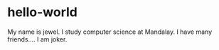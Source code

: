 # hello-world

My name is jewel.
I study computer science at Mandalay.
I have many friends....
I am joker.
